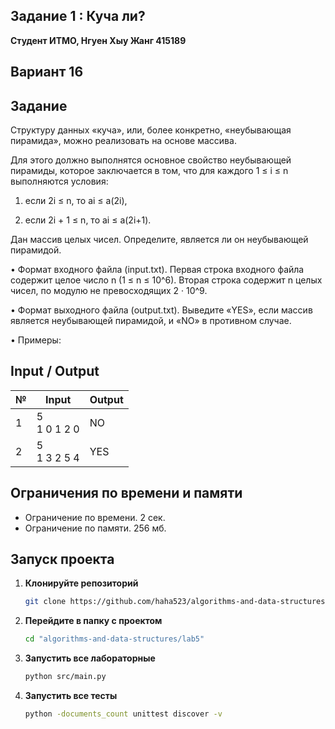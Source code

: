 ## Задание 1 : Куча ли?

 
**Студент ИТМО,  Нгуен Хыу Жанг  415189**  

## Вариант 16

## Задание

Структуру данных «куча», или, более конкретно, «неубывающая пирамида», можно реализовать на основе массива.

Для этого должно выполнятся основное свойство неубывающей пирамиды, которое заключается в том, что для каждого 1 ≤ i ≤ n выполняются условия:

1. если 2i ≤ n, то ai ≤ a(2i),

2. если 2i + 1 ≤ n, то ai ≤ a(2i+1).

Дан массив целых чисел. Определите, является ли он неубывающей пирамидой.

• Формат входного файла (input.txt). Первая строка входного файла содержит целое число n (1 ≤ n ≤ 10^6). Вторая строка содержит n целых чисел, по модулю не превосходящих 2 · 10^9.

• Формат выходного файла (output.txt). Выведите «YES», если массив является неубывающей пирамидой, и «NO» в противном случае.

• Примеры:

  
## Input / Output 

|№      | Input                                             | Output                               |   
|-------|---------------------------------------------------|--------------------------------------|
|1      | 5<br/>1 0 1 2 0                                   | NO                                   |
|2      | 5<br/>1 3 2 5 4                                   | YES                                  |



## Ограничения по времени и памяти

- Ограничение по времени. 2 сек.
- Ограничение по памяти. 256 мб.


## Запуск проекта
1. **Клонируйте репозиторий**
   ```bash
   git clone https://github.com/haha523/algorithms-and-data-structures.git
   ```
2. **Перейдите в папку с проектом**
   ```bash
   cd "algorithms-and-data-structures/lab5"
   ```
3. **Запустить все лабораторные**
    ```bash
   python src/main.py
   ```
4. **Запустить все тесты**
    ```bash
   python -documents_count unittest discover -v
   ```
